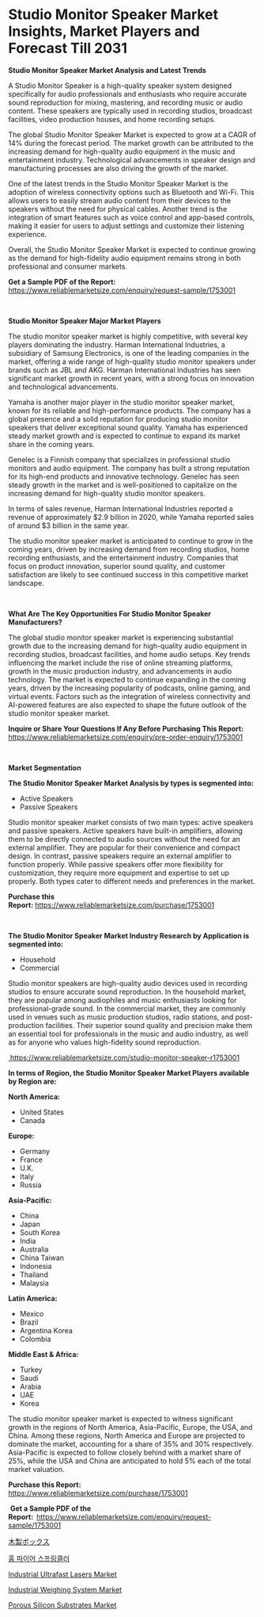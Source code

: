 <p><h1>Studio Monitor Speaker Market Insights, Market Players and Forecast Till 2031</h1></p><p><strong>Studio Monitor Speaker Market Analysis and Latest Trends</strong></p>
<p><p>A Studio Monitor Speaker is a high-quality speaker system designed specifically for audio professionals and enthusiasts who require accurate sound reproduction for mixing, mastering, and recording music or audio content. These speakers are typically used in recording studios, broadcast facilities, video production houses, and home recording setups.</p><p>The global Studio Monitor Speaker Market is expected to grow at a CAGR of 14% during the forecast period. The market growth can be attributed to the increasing demand for high-quality audio equipment in the music and entertainment industry. Technological advancements in speaker design and manufacturing processes are also driving the growth of the market.</p><p>One of the latest trends in the Studio Monitor Speaker Market is the adoption of wireless connectivity options such as Bluetooth and Wi-Fi. This allows users to easily stream audio content from their devices to the speakers without the need for physical cables. Another trend is the integration of smart features such as voice control and app-based controls, making it easier for users to adjust settings and customize their listening experience.</p><p>Overall, the Studio Monitor Speaker Market is expected to continue growing as the demand for high-fidelity audio equipment remains strong in both professional and consumer markets.</p></p>
<p><strong>Get a Sample PDF of the Report:&nbsp;</strong> <a href="https://www.reliablemarketsize.com/enquiry/request-sample/1753001">https://www.reliablemarketsize.com/enquiry/request-sample/1753001</a></p>
<p>&nbsp;</p>
<p><strong>Studio Monitor Speaker Major Market Players</strong></p>
<p><p>The studio monitor speaker market is highly competitive, with several key players dominating the industry. Harman International Industries, a subsidiary of Samsung Electronics, is one of the leading companies in the market, offering a wide range of high-quality studio monitor speakers under brands such as JBL and AKG. Harman International Industries has seen significant market growth in recent years, with a strong focus on innovation and technological advancements.</p><p>Yamaha is another major player in the studio monitor speaker market, known for its reliable and high-performance products. The company has a global presence and a solid reputation for producing studio monitor speakers that deliver exceptional sound quality. Yamaha has experienced steady market growth and is expected to continue to expand its market share in the coming years.</p><p>Genelec is a Finnish company that specializes in professional studio monitors and audio equipment. The company has built a strong reputation for its high-end products and innovative technology. Genelec has seen steady growth in the market and is well-positioned to capitalize on the increasing demand for high-quality studio monitor speakers.</p><p>In terms of sales revenue, Harman International Industries reported a revenue of approximately $2.9 billion in 2020, while Yamaha reported sales of around $3 billion in the same year.</p><p>The studio monitor speaker market is anticipated to continue to grow in the coming years, driven by increasing demand from recording studios, home recording enthusiasts, and the entertainment industry. Companies that focus on product innovation, superior sound quality, and customer satisfaction are likely to see continued success in this competitive market landscape.</p></p>
<p>&nbsp;</p>
<p><strong>What Are The Key Opportunities For Studio Monitor Speaker Manufacturers?</strong></p>
<p><p>The global studio monitor speaker market is experiencing substantial growth due to the increasing demand for high-quality audio equipment in recording studios, broadcast facilities, and home audio setups. Key trends influencing the market include the rise of online streaming platforms, growth in the music production industry, and advancements in audio technology. The market is expected to continue expanding in the coming years, driven by the increasing popularity of podcasts, online gaming, and virtual events. Factors such as the integration of wireless connectivity and AI-powered features are also expected to shape the future outlook of the studio monitor speaker market.</p></p>
<p><strong>Inquire or Share Your Questions If Any Before Purchasing This Report:</strong> <a href="https://www.reliablemarketsize.com/enquiry/pre-order-enquiry/1753001">https://www.reliablemarketsize.com/enquiry/pre-order-enquiry/1753001</a></p>
<p>&nbsp;</p>
<p><strong>Market Segmentation</strong></p>
<p><strong>The Studio Monitor Speaker Market Analysis by types is segmented into:</strong></p>
<p><ul><li>Active Speakers</li><li>Passive Speakers</li></ul></p>
<p><p>Studio monitor speaker market consists of two main types: active speakers and passive speakers. Active speakers have built-in amplifiers, allowing them to be directly connected to audio sources without the need for an external amplifier. They are popular for their convenience and compact design. In contrast, passive speakers require an external amplifier to function properly. While passive speakers offer more flexibility for customization, they require more equipment and expertise to set up properly. Both types cater to different needs and preferences in the market.</p></p>
<p><strong>Purchase this Report:&nbsp;</strong><a href="https://www.reliablemarketsize.com/purchase/1753001">https://www.reliablemarketsize.com/purchase/1753001</a></p>
<p>&nbsp;</p>
<p><strong>The Studio Monitor Speaker Market Industry Research by Application is segmented into:</strong></p>
<p><ul><li>Household</li><li>Commercial</li></ul></p>
<p><p>Studio monitor speakers are high-quality audio devices used in recording studios to ensure accurate sound reproduction. In the household market, they are popular among audiophiles and music enthusiasts looking for professional-grade sound. In the commercial market, they are commonly used in venues such as music production studios, radio stations, and post-production facilities. Their superior sound quality and precision make them an essential tool for professionals in the music and audio industry, as well as for anyone who values high-fidelity sound reproduction.</p></p>
<p><a href="https://www.reliablemarketsize.com/studio-monitor-speaker-r1753001">&nbsp;https://www.reliablemarketsize.com/studio-monitor-speaker-r1753001</a></p>
<p><strong>In terms of Region, the Studio Monitor Speaker Market Players available by Region are:</strong></p>
<p>
    <p> <strong> North America: </strong>
        <ul>
            <li>United States</li>
            <li>Canada</li>
        </ul>
        </p> 
    <p> <strong> Europe: </strong>
        <ul>
            <li>Germany</li>
            <li>France</li>
            <li>U.K.</li>
            <li>Italy</li>
            <li>Russia</li>
        </ul>
        </p> 
    <p> <strong> Asia-Pacific: </strong>
        <ul>
            <li>China</li>
            <li>Japan</li>
            <li>South Korea</li>
            <li>India</li>
            <li>Australia</li>
            <li>China Taiwan</li>
            <li>Indonesia</li>
            <li>Thailand</li>
            <li>Malaysia</li>
        </ul>
        </p> 
    <p> <strong> Latin America: </strong>
        <ul>
            <li>Mexico</li>
            <li>Brazil</li>
            <li>Argentina Korea</li>
            <li>Colombia</li>
        </ul>
        </p> 
    <p> <strong> Middle East & Africa: </strong>
        <ul>
            <li>Turkey</li>
            <li>Saudi</li>
            <li>Arabia</li>
            <li>UAE</li>
            <li>Korea</li>
        </ul>
    </p>
    </p>
<p><p>The studio monitor speaker market is expected to witness significant growth in the regions of North America, Asia-Pacific, Europe, the USA, and China. Among these regions, North America and Europe are projected to dominate the market, accounting for a share of 35% and 30% respectively. Asia-Pacific is expected to follow closely behind with a market share of 25%, while the USA and China are anticipated to hold 5% each of the total market valuation.</p></p>
<p><strong>Purchase this Report: </strong><a href="https://www.reliablemarketsize.com/purchase/1753001">https://www.reliablemarketsize.com/purchase/1753001</a></p>
<p>&nbsp;<strong>Get a Sample PDF of the Report:&nbsp;&nbsp;</strong><a href="https://www.reliablemarketsize.com/enquiry/request-sample/1753001">https://www.reliablemarketsize.com/enquiry/request-sample/1753001</a></p>
<p><strong></strong></p>
<p><p><a href="https://github.com/zjkmgcs938405/Market-Research-Report-List-3/blob/main/684501331809.md">木製ボックス</a></p><p><a href="https://github.com/KellyLyncyh543964/Market-Research-Report-List-3/blob/main/971652541465.md">홈 파이어 스프링클러</a></p><p><a href="https://medium.com/@maryroseguilty/an-in-depth-analysis-of-the-global-industrial-ultrafast-lasers-market-scope-and-its-rapid-growing-7-e3097720356d">Industrial Ultrafast Lasers Market</a></p><p><a href="https://www.linkedin.com/pulse/global-industrial-weighing-system-market-status-2024-2031-jqpff?trackingId=%2BuEiBFaOfpfMvLUqRQCBWw%3D%3D">Industrial Weighing System Market</a></p><p><a href="https://medium.com/@loganunn65756/an-in-depth-analysis-of-the-global-porous-silicon-substrates-market-scope-and-its-rapid-growing-8-89ad0cc9c838">Porous Silicon Substrates Market</a></p></p>